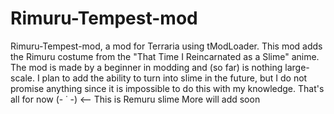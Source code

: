 # Rimuru-Tempest-mod
Rimuru-Tempest-mod, a mod for Terraria using tModLoader.
This mod adds the Rimuru costume from the "That Time I Reincarnated as a Slime" anime.
 The mod is made by a beginner in modding and (so far) is nothing large-scale.
 I plan to add the ability to turn into slime in the future,
 but I do not promise anything since it is impossible to do this with my knowledge.
 That's all for now  (-  ˙ -) <-- This is Remuru slime
More will add soon
